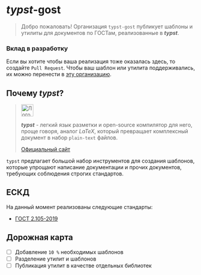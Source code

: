 # *typst*-gost
> Добро пожаловать! Организация `typst-gost` публикует шаблоны и утилиты для документов по ГОСТам, реализованные в ***typst***. 

### Вклад в разработку
Если вы хотите чтобы ваша реализация тоже оказалась здесь, то создайте `Pull Request`. 
Чтобы ваш шаблон или утилита поддерживались, их можно перенести в [эту организацию](https://github.com/typst-gost).

## Почему *typst*?

<blockquote>
  <img src="https://github.com/typst-gost/.github/assets/74786850/b83cce05-7b59-4ba6-a528-a724ffb481cb" alt="Логотип Typst" height="32">

  ***typst*** - легкий язык разметки и open-source компилятор для него, проще говоря, аналог $LaTeX$, который превращает комплексный документ в набор `plain-text` файлов.

  [Официальный сайт](https://typst.app)
</blockquote>

`typst` предлагает большой набор инструментов для создания шаблонов, 
которые упрощают написание документации и прочих документов, 
требующих соблюдения строгих стандартов.

## ЕСКД
На данный момент реализованы следующие стандарты:

- [ГОСТ 2.105-2019](https://github.com/typst-gost/2.105-2019)

## Дорожная карта
- [ ] Добавление `10 %` необходимых шаблонов
- [ ] Разделение утилит и шаблонов
- [ ] Публикация утилит в качестве отдельных библиотек
